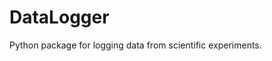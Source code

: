 # DataLogger

<!-- start intro -->

Python package for logging data from scientific experiments.

<!-- end intro -->
